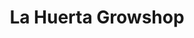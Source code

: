 ---
title: "La Huerta Growshop"
url: /lhospitalet-de-llobregat/la-huerta-growshop/
shop: cannabis
---